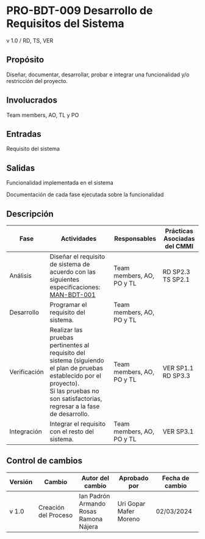 # PRO-BDT-009 Desarrollo de Requisitos del Sistema

v 1.0 / RD, TS, VER

## Propósito

Diseñar, documentar, desarrollar, probar e integrar una funcionalidad y/o restricción del proyecto.

## Involucrados

Team members, AO, TL y PO

## Entradas

Requisito del sistema

## Salidas

Funcionalidad implementada en el sistema

Documentación de cada fase ejecutada sobre la funcionalidad

## Descripción

| Fase         | Actividades                                                                                                                                                                                          | Responsables              | Prácticas Asociadas del CMMI |
| ------------ | ---------------------------------------------------------------------------------------------------------------------------------------------------------------------------------------------------- | ------------------------- | ---------------------------- |
| Análisis     | Diseñar el requisito de sistema de acuerdo con las siguientes especificaciones: [MAN-BDT-001](https://black-dot-2024.github.io/docs/manuales/man-bdt-001)                                            | Team members, AO, PO y TL | RD SP2.3 <br /> TS SP2.1     |
| Desarrollo   | Programar el requisito del sistema.                                                                                                                                                                  | Team members, AO, PO y TL |                              |
| Verificación | Realizar las pruebas pertinentes al requisito del sistema (siguiendo el plan de pruebas establecido por el proyecto). <br /> Si las pruebas no son satisfactorias, regresar a la fase de desarrollo. | Team members, AO, PO y TL | VER SP1.1 <br/> RD SP3.3 |
| Integración  | Integrar el requisito con el resto del sistema.                                                                                                                                                      | Team members, AO, PO y TL | VER SP3.1                    |

## Control de cambios

| Versión | Cambio               | Autor del cambio                                     | Aprobado por                  | Fecha de cambio |
| ------- | -------------------- | ---------------------------------------------------- | ----------------------------- | --------------- |
| v 1.0   | Creación del Proceso | Ian Padrón <br /> Armando Rosas <br /> Ramona Nájera | Uri Gopar <br /> Mafer Moreno | 02/03/2024      |
